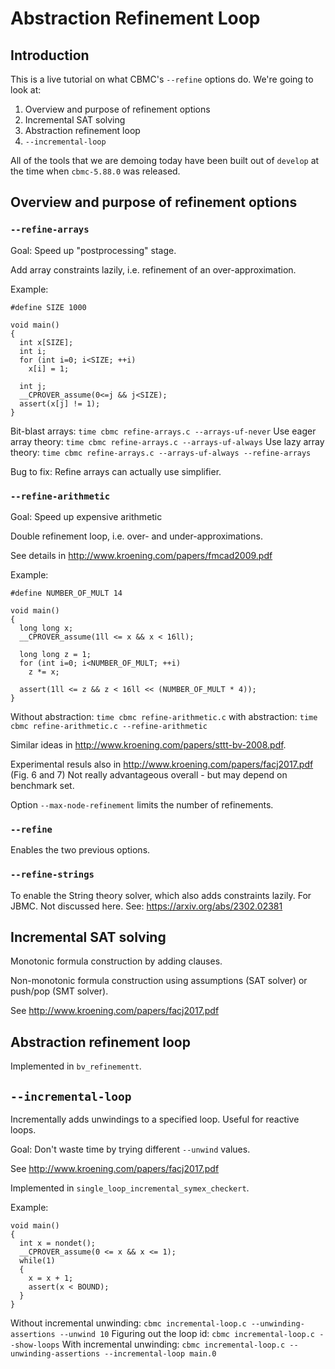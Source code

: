 # Abstraction Refinement Loop

## Introduction

This is a live tutorial on what CBMC's `--refine` options do.
We're going to look at:

1. Overview and purpose of refinement options
2. Incremental SAT solving
3. Abstraction refinement loop
4. `--incremental-loop`

All of the tools that we are demoing today have been built out of `develop`
at the time when `cbmc-5.88.0` was released.

## Overview and purpose of refinement options

### `--refine-arrays`

Goal: Speed up "postprocessing" stage.

Add array constraints lazily, i.e. refinement of an over-approximation.

Example:
```
#define SIZE 1000

void main()
{
  int x[SIZE];
  int i;
  for (int i=0; i<SIZE; ++i)
    x[i] = 1;

  int j;
  __CPROVER_assume(0<=j && j<SIZE);
  assert(x[j] != 1);
}
```

Bit-blast arrays: `time cbmc refine-arrays.c --arrays-uf-never`
Use eager array theory: `time cbmc refine-arrays.c --arrays-uf-always`
Use lazy array theory: `time cbmc refine-arrays.c --arrays-uf-always --refine-arrays`

Bug to fix: Refine arrays can actually use simplifier.

### `--refine-arithmetic`

Goal: Speed up expensive arithmetic

Double refinement loop, i.e. over- and under-approximations.

See details in 
http://www.kroening.com/papers/fmcad2009.pdf

Example:
```
#define NUMBER_OF_MULT 14

void main()
{
  long long x;
  __CPROVER_assume(1ll <= x && x < 16ll);

  long long z = 1;
  for (int i=0; i<NUMBER_OF_MULT; ++i)
    z *= x;

  assert(1ll <= z && z < 16ll << (NUMBER_OF_MULT * 4));
}
```

Without abstraction: `time cbmc refine-arithmetic.c`
with abstraction: `time cbmc refine-arithmetic.c --refine-arithmetic`

Similar ideas in http://www.kroening.com/papers/sttt-bv-2008.pdf.

Experimental resuls also in
http://www.kroening.com/papers/facj2017.pdf (Fig. 6 and 7)
Not really advantageous overall - but may depend on benchmark set.

Option `--max-node-refinement` limits the number of refinements.

### `--refine`

Enables the two previous options.

### `--refine-strings`

To enable the String theory solver, which also adds constraints lazily.
For JBMC.
Not discussed here.
See: https://arxiv.org/abs/2302.02381

## Incremental SAT solving

Monotonic formula construction by adding clauses.

Non-monotonic formula construction using assumptions (SAT solver) or push/pop (SMT solver).

See http://www.kroening.com/papers/facj2017.pdf

## Abstraction refinement loop

Implemented in `bv_refinementt`.

## `--incremental-loop`

Incrementally adds unwindings to a specified loop. Useful for reactive loops.

Goal: Don't waste time by trying different `--unwind` values.

See http://www.kroening.com/papers/facj2017.pdf

Implemented in `single_loop_incremental_symex_checkert`.

Example:
```
void main()
{
  int x = nondet();
  __CPROVER_assume(0 <= x && x <= 1);
  while(1)
  {
    x = x + 1;
    assert(x < BOUND);
  }
}
```

Without incremental unwinding: `cbmc incremental-loop.c --unwinding-assertions --unwind 10`
Figuring out the loop id: `cbmc incremental-loop.c --show-loops`
With incremental unwinding: `cbmc incremental-loop.c --unwinding-assertions --incremental-loop main.0`
